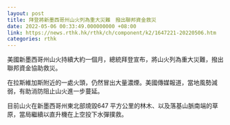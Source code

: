 ```yaml
---
layout: post
title: 拜登將新墨西哥州山火列為重大災難　撥出聯邦資金救災
date: 2022-05-06 00:33:49.000000000 +08:00
link: https://news.rthk.hk/rthk/ch/component/k2/1647221-20220506.htm
categories: rthk
---
```


美國新墨西哥州山火持續大約一個月，總統拜登宣布，將山火列為重大災難，撥出聯邦資金協助救災。

在拉斯維加斯附近的一處火頭，仍然冒出大量濃煙。美國傳媒報道，當地風勢減弱，有助消防阻止山火進一步蔓延。

目前山火在新墨西哥州東北部燒毀647 平方公里的林木、以及落基山脈南端的草原，當局繼續以直升機在上空投下水彈撲救。
